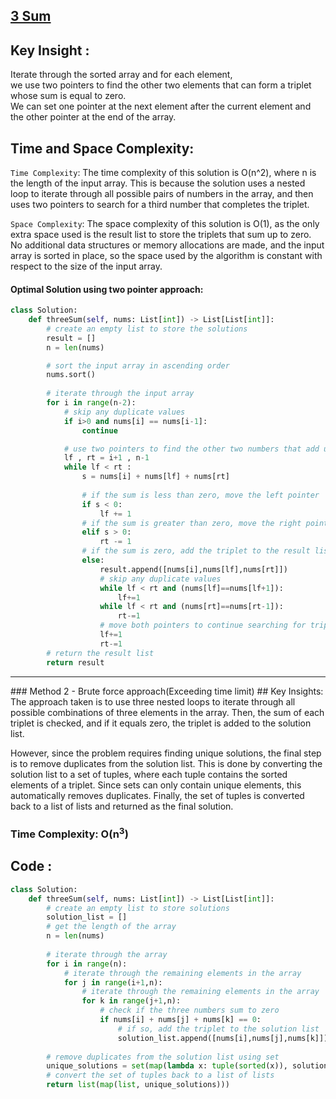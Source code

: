 ## [3 Sum](https://leetcode.com/problems/3sum/description/)

## Key Insight : 
Iterate through the sorted array and for each element,<br>
we use two pointers to find the other two elements that can form a triplet whose sum is equal to zero.<br> 
We can set one pointer at the next element after the current element and the other pointer at the end of the array.<br> 

## Time and Space Complexity:
`Time Complexity`:
The time complexity of this solution is O(n^2), where n is the length of the input array. This is because the solution uses a nested loop to iterate through all possible pairs of numbers in the array, and then uses two pointers to search for a third number that completes the triplet.

`Space Complexity`:
The space complexity of this solution is O(1), as the only extra space used is the result list to store the triplets that sum up to zero. No additional data structures or memory allocations are made, and the input array is sorted in place, so the space used by the algorithm is constant with respect to the size of the input array.

#### Optimal Solution using two pointer approach:
```python
class Solution:
    def threeSum(self, nums: List[int]) -> List[List[int]]:
        # create an empty list to store the solutions
        result = []
        n = len(nums) 

        # sort the input array in ascending order
        nums.sort()
        
        # iterate through the input array
        for i in range(n-2):
            # skip any duplicate values
            if i>0 and nums[i] == nums[i-1]:
                continue

            # use two pointers to find the other two numbers that add up to the target sum
            lf , rt = i+1 , n-1
            while lf < rt :
                s = nums[i] + nums[lf] + nums[rt]
                
                # if the sum is less than zero, move the left pointer
                if s < 0:
                    lf += 1
                # if the sum is greater than zero, move the right pointer
                elif s > 0:
                    rt -= 1
                # if the sum is zero, add the triplet to the result list
                else:
                    result.append([nums[i],nums[lf],nums[rt]])
                    # skip any duplicate values
                    while lf < rt and (nums[lf]==nums[lf+1]):
                        lf+=1
                    while lf < rt and (nums[rt]==nums[rt-1]):
                        rt-=1
                    # move both pointers to continue searching for triplets
                    lf+=1
                    rt-=1
        # return the result list
        return result
```

<hr>
### Method 2 - Brute force approach(Exceeding time limit)
## Key Insights:
The approach taken is to use three nested loops to iterate through all possible combinations of three elements in the array. Then, the sum of each triplet is checked, and if it equals zero, the triplet is added to the solution list.<br>

However, since the problem requires finding unique solutions, the final step is to remove duplicates from the solution list. This is done by converting the solution list to a set of tuples, where each tuple contains the sorted elements of a triplet. Since sets can only contain unique elements, this automatically removes duplicates. Finally, the set of tuples is converted back to a list of lists and returned as the final solution.

### Time Complexity: O(n<sup>3</sup>)

## Code :

```python
class Solution:
    def threeSum(self, nums: List[int]) -> List[List[int]]:
        # create an empty list to store solutions
        solution_list = []
        # get the length of the array
        n = len(nums)
        
        # iterate through the array
        for i in range(n):
            # iterate through the remaining elements in the array
            for j in range(i+1,n):
                # iterate through the remaining elements in the array
                for k in range(j+1,n):
                    # check if the three numbers sum to zero
                    if nums[i] + nums[j] + nums[k] == 0:
                        # if so, add the triplet to the solution list
                        solution_list.append([nums[i],nums[j],nums[k]])
        
        # remove duplicates from the solution list using set
        unique_solutions = set(map(lambda x: tuple(sorted(x)), solution_list))
        # convert the set of tuples back to a list of lists
        return list(map(list, unique_solutions)))
```
